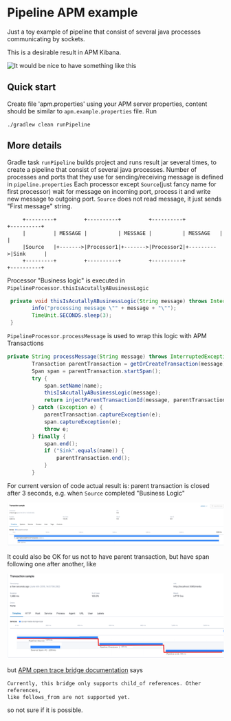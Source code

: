 # Pipeline APM example
Just a toy example of pipeline that consist of several java processes communicating by sockets.
 
This is a desirable result in APM Kibana.

![It would be nice to have something like this](apm-example.png?raw=true "APM Kibana: Expected")


## Quick start
Create file 'apm.properties' using your APM server properties, content should be similar to `apm.example.properties` file.
Run
```
./gradlew clean runPipeline
```

## More details
Gradle task `runPipeline` builds project and runs result jar several times, to create a pipeline that consist of several
java processes. Number of processes and ports that they use for sending/receiving message is defined in `pipeline.properties`
Each processor except `Source`(just fancy name for first processor) wait for message on incoming port, 
process it and write new message to outgoing port. `Source` does not read message, it just sends "First message" string.

```
     +---------+         +----------+         +----------+           +----------+
     |         | MESSAGE |          | MESSAGE |          | MESSAGE   |          |
     |Source   |+------->|Processor1|+------->|Processor2|+--------->|Sink      |
     +---------+         +----------+         +----------+           +----------+
```

Processor "Business logic" is executed in `PipelineProcessor.thisIsAcutallyABusinessLogic`

```java
 private void thisIsAcutallyABusinessLogic(String message) throws InterruptedException {
        info("processing message \"" + message + "\"");
        TimeUnit.SECONDS.sleep(3);
 }
```
`PipelineProcessor.processMessage` is used to wrap this logic with APM Transactions 

```java
private String processMessage(String message) throws InterruptedException {
        Transaction parentTransaction = getOrCreateTransaction(message);
        Span span = parentTransaction.startSpan();
        try {
            span.setName(name);
            thisIsAcutallyABusinessLogic(message);
            return injectParentTransactionId(message, parentTransaction) + ", processed by " + name;
        } catch (Exception e) {
            parentTransaction.captureException(e);
            span.captureException(e);
            throw e;
        } finally {
            span.end();
            if ("Sink".equals(name)) {
                parentTransaction.end();
            }
        }
``` 

For current version of code actual result is: parent transaction is closed after 3 seconds, e.g. when `Source` completed
"Business Logic"


![But we actually have this](actual_result.png?raw=true "APM Kibana: Actual")

It could also be OK for us not to have parent transaction, but have span following one after another, like

![It would be nice to have something like this](apm-example2.png?raw=true "APM Kibana: Other OK result")


but [APM open trace bridge documentation](https://www.elastic.co/guide/en/apm/agent/java/current/opentracing-bridge.html) says
```
Currently, this bridge only supports child_of references. Other references, 
like follows_from are not supported yet.
``` 
so not sure if it is possible.